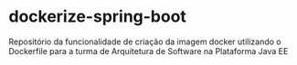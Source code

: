 # dockerize-spring-boot
Repositório da funcionalidade de criação da imagem docker utilizando o Dockerfile para a turma de Arquitetura de Software na Plataforma Java EE
